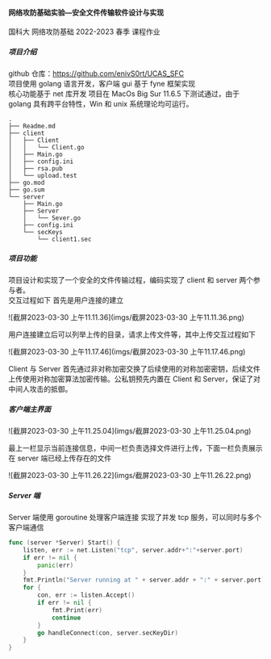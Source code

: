 #### 网络攻防基础实验—安全文件传输软件设计与实现
国科大 网络攻防基础 2022-2023 春季 课程作业
##### 项目介绍
github 仓库：https://github.com/enivS0rt/UCAS_SFC  
项目使用 golang 语言开发，客户端 gui 基于 fyne 框架实现  
核心功能基于 net 库开发
项目在 MacOs Big Sur 11.6.5 下测试通过，由于 golang 具有跨平台特性，Win 和 unix 系统理论均可运行。

```text
.
├── Readme.md
├── client
│   ├── Client
│   │   └── Client.go
│   ├── Main.go
│   ├── config.ini
│   ├── rsa.pub
│   └── upload.test
├── go.mod
├── go.sum
└── server
    ├── Main.go
    ├── Server
    │   └── Sever.go
    ├── config.ini
    └── secKeys
        └── client1.sec
```
##### 项目功能
项目设计和实现了一个安全的文件传输过程，编码实现了 client 和 server 两个参与者。   
交互过程如下 首先是用户连接的建立

![截屏2023-03-30 上午11.11.36](imgs/截屏2023-03-30 上午11.11.36.png)

用户连接建立后可以列举上传的目录，请求上传文件等，其中上传交互过程如下

![截屏2023-03-30 上午11.17.46](imgs/截屏2023-03-30 上午11.17.46.png)

Client 与 Server 首先通过非对称加密交换了后续使用的对称加密密钥，后续文件上传使用对称加密算法加密传输。公私钥预先内置在 Client 和 Server，保证了对中间人攻击的抵御。  
##### 客户端主界面

![截屏2023-03-30 上午11.25.04](imgs/截屏2023-03-30 上午11.25.04.png)

最上一栏显示当前连接信息，中间一栏负责选择文件进行上传，下面一栏负责展示在 server 端已经上传存在的文件

![截屏2023-03-30 上午11.26.22](imgs/截屏2023-03-30 上午11.26.22.png)

##### Server 端

Server 端使用 goroutine 处理客户端连接 实现了并发 tcp 服务，可以同时与多个客户端通信

```go
func (server *Server) Start() {
	listen, err := net.Listen("tcp", server.addr+":"+server.port)
	if err != nil {
		panic(err)
	}
	fmt.Println("Server running at " + server.addr + ":" + server.port)
	for {
		con, err := listen.Accept()
		if err != nil {
			fmt.Print(err)
			continue
		}
		go handleConnect(con, server.secKeyDir)
	}
}
```

